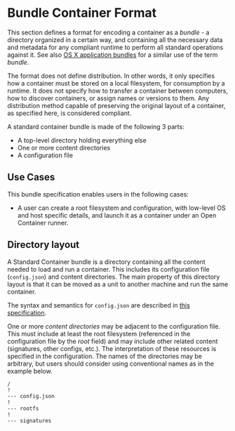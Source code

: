 # Bundle Container Format

This section defines a format for encoding a container as a *bundle* - a directory organized in a certain way, and containing all the necessary data and metadata for any compliant runtime to perform all standard operations against it. See also [OS X application bundles](http://en.wikipedia.org/wiki/Bundle_%28OS_X%29) for a similar use of the term *bundle*.

The format does not define distribution. In other words, it only specifies how a container must be stored on a local filesystem, for consumption by a runtime. It does not specify how to transfer a container between computers, how to discover containers, or assign names or versions to them. Any distribution method capable of preserving the original layout of a container, as specified here, is considered compliant.

A standard container bundle is made of the following 3 parts:

- A top-level directory holding everything else
- One or more content directories
- A configuration file

## Use Cases

This bundle specification enables users in the following cases:

- A user can create a root filesystem and configuration, with low-level OS and host specific details, and launch it as a container under an Open Container runner.

## Directory layout

A Standard Container bundle is a directory containing all the content needed to load and run a container. This includes its configuration file (`config.json`) and content directories. The main property of this directory layout is that it can be moved as a unit to another machine and run the same container.

The syntax and semantics for `config.json` are described in [this specification](config.md).

One or more *content directories* may be adjacent to the configuration file. This must include at least the root filesystem (referenced in the configuration file by the *root* field) and may include other related content (signatures, other configs, etc.). The interpretation of these resources is specified in the configuration. The names of the directories may be arbitrary, but users should consider using conventional names as in the example below.

```
/
!
--- config.json
!
--- rootfs
!
--- signatures
```

